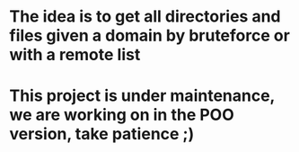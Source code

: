 # The idea is to get all directories and files given a domain by bruteforce or with a remote list
# This project is under maintenance, we are working on in the POO version, take patience ;)
